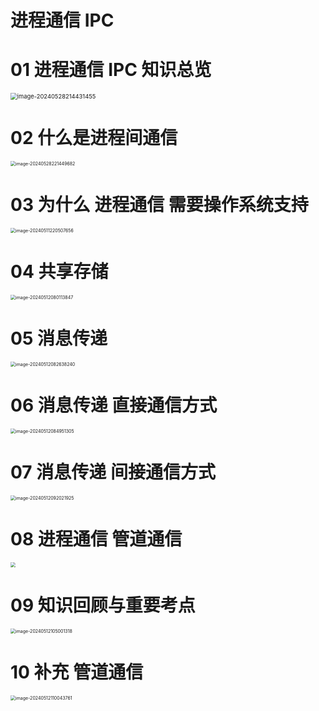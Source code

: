# 进程通信 IPC



# 01 进程通信 IPC 知识总览

<img src="https://cvp.oss-cn-shanghai.aliyuncs.com/picgo/202405282144556.png" alt="image-20240528214431455" style="zoom: 67%;" />



# 02 什么是进程间通信

<img src="https://cvp.oss-cn-shanghai.aliyuncs.com/picgo/202405282214914.png" alt="image-20240528221449682" style="zoom:50%;" />



# 03 为什么 进程通信 需要操作系统支持

<img src="https://cvp.oss-cn-shanghai.aliyuncs.com/picgo/202405112205935.png" alt="image-20240511220507656" style="zoom:50%;" />



# 04 共享存储

<img src="https://cvp.oss-cn-shanghai.aliyuncs.com/picgo/202405120801473.png" alt="image-20240512080113847" style="zoom:50%;" />



# 05 消息传递

<img src="https://cvp.oss-cn-shanghai.aliyuncs.com/picgo/202405120826472.png" alt="image-20240512082638240" style="zoom:50%;" />



# 06 消息传递 直接通信方式

<img src="https://cvp.oss-cn-shanghai.aliyuncs.com/picgo/202405120849439.png" alt="image-20240512084951305" style="zoom:50%;" />



# 07 消息传递 间接通信方式

<img src="https://cvp.oss-cn-shanghai.aliyuncs.com/picgo/202405120920051.png" alt="image-20240512092021925" style="zoom:50%;" />



# 08 进程通信 管道通信

<img src="https://cvp.oss-cn-shanghai.aliyuncs.com/picgo/202405121030295.png" style="zoom:50%;" />



# 09 知识回顾与重要考点

<img src="https://cvp.oss-cn-shanghai.aliyuncs.com/picgo/202405121050504.png" alt="image-20240512105001318" style="zoom:50%;" />



# 10 补充 管道通信 

<img src="https://cvp.oss-cn-shanghai.aliyuncs.com/picgo/202405121100874.png" alt="image-20240512110043761" style="zoom:50%;" />
